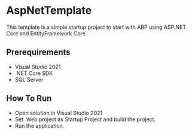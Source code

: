 # AspNetTemplate

This template is a simple startup project to start with ABP
using ASP.NET Core and EntityFramework Core.

## Prerequirements

* Visual Studio 2021
* .NET Core SDK
* SQL Server

## How To Run

* Open solution in Visual Studio 2021
* Set .Web project as Startup Project and build the project.
* Run the application.
